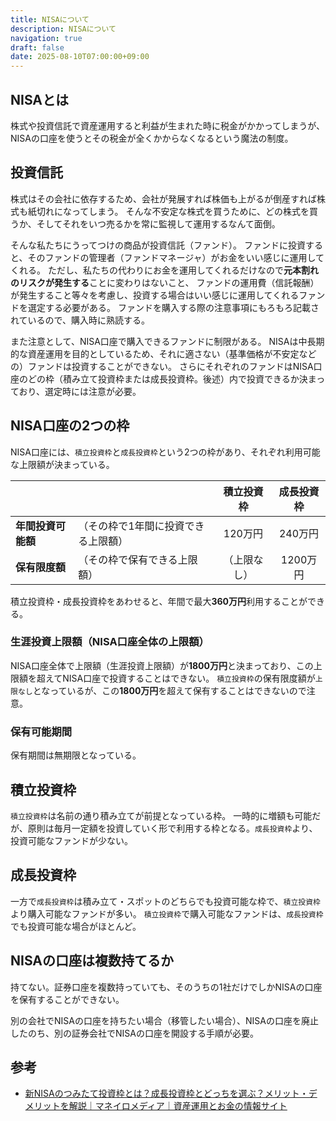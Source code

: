```yaml
---
title: NISAについて
description: NISAについて
navigation: true
draft: false
date: 2025-08-10T07:00:00+09:00
---
```


## NISAとは

株式や投資信託で資産運用すると利益が生まれた時に税金がかかってしまうが、
NISAの口座を使うとその税金が全くかからなくなるという魔法の制度。

## 投資信託

株式はその会社に依存するため、会社が発展すれば株価も上がるが倒産すれば株式も紙切れになってしまう。
そんな不安定な株式を買うために、どの株式を買うか、そしてそれをいつ売るかを常に監視して運用するなんて面倒。

そんな私たちにうってつけの商品が投資信託（ファンド）。
ファンドに投資すると、そのファンドの管理者（ファンドマネージャ）がお金をいい感じに運用してくれる。
ただし、私たちの代わりにお金を運用してくれるだけなので**元本割れのリスクが発生する**ことに変わりはないこと、
ファンドの運用費（信託報酬）が発生すること等々を考慮し、投資する場合はいい感じに運用してくれるファンドを選定する必要がある。
ファンドを購入する際の注意事項にもろもろ記載されているので、購入時に熟読する。

また注意として、NISA口座で購入できるファンドに制限がある。
NISAは中長期的な資産運用を目的としているため、それに適さない（基準価格が不安定などの）ファンドは投資することができない。
さらにそれぞれのファンドはNISA口座のどの枠（積み立て投資枠または成長投資枠。後述）内で投資できるか決まっており、選定時には注意が必要。

## NISA口座の2つの枠

NISA口座には、`積立投資枠`と`成長投資枠`という2つの枠があり、それぞれ利用可能な上限額が決まっている。

|                  |                              |積立投資枠   | 成長投資枠|
|:-------          |:--                           |:---------:|:---------:| 
| **年間投資可能額** |（その枠で1年間に投資できる上限額） | 120万円    | 240万円|
| **保有限度額**    |（その枠で保有できる上限額）       |（上限なし）  | 1200万円|

積立投資枠・成長投資枠をあわせると、年間で最大**360万円**利用することができる。

### 生涯投資上限額（NISA口座全体の上限額）

NISA口座全体で上限額（生涯投資上限額）が**1800万円**と決まっており、この上限額を超えてNISA口座で投資することはできない。
`積立投資枠`の保有限度額が`上限なし`となっているが、この**1800万円**を超えて保有することはできないので注意。


### 保有可能期間

保有期間は無期限となっている。


## 積立投資枠

`積立投資枠`は名前の通り積み立てが前提となっている枠。
一時的に増額も可能だが、原則は毎月一定額を投資していく形で利用する枠となる。`成長投資枠`より、投資可能なファンドが少ない。


## 成長投資枠

一方で`成長投資枠`は積み立て・スポットのどちらでも投資可能な枠で、`積立投資枠`より購入可能なファンドが多い。
`積立投資枠`で購入可能なファンドは、`成長投資枠`でも投資可能な場合がほとんど。


## NISAの口座は複数持てるか

持てない。証券口座を複数持っていても、そのうちの1社だけでしかNISAの口座を保有することができない。

別の会社でNISAの口座を持ちたい場合（移管したい場合）、NISAの口座を廃止したのち、別の証券会社でNISAの口座を開設する手順が必要。


## 参考

- [新NISAのつみたて投資枠とは？成長投資枠とどっちを選ぶ？メリット・デメリットを解説｜マネイロメディア｜資産運用とお金の情報サイト](https://moneiro.jp/media/article/nisa2024-tumitate-investment)   